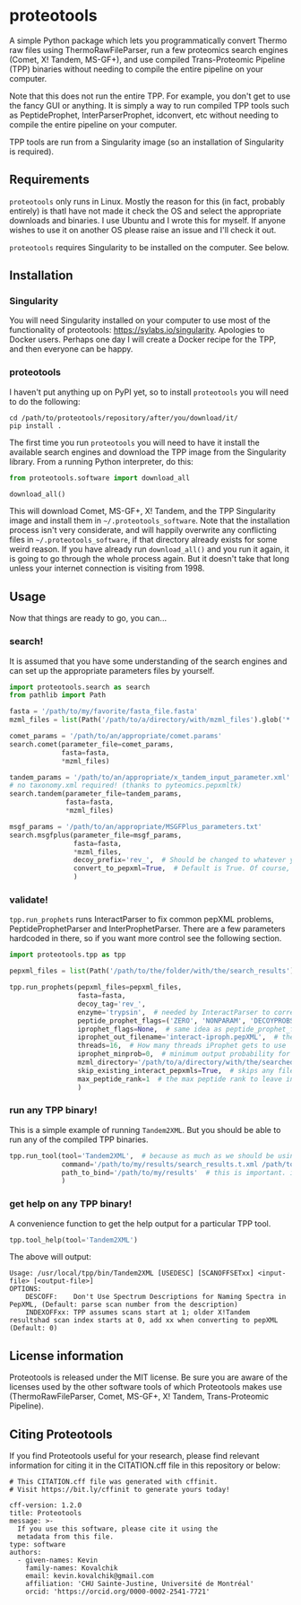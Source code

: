 # proteotools

A simple Python package which lets you programmatically convert Thermo raw files using ThermoRawFileParser, run a 
few proteomics search engines (Comet, X! Tandem, MS-GF+), and use compiled Trans-Proteomic Pipeline (TPP) 
binaries without needing to compile the entire pipeline on your computer.

Note that this does not run the entire TPP. For example, you don't get to use the fancy GUI or anything. It is 
simply a way to run compiled TPP tools such as PeptideProphet, InterParserProphet, idconvert, etc without needing to 
compile the entire pipeline on your computer.

TPP tools are run from a Singularity image (so an installation of Singularity is required).

## Requirements
`proteotools` only runs in Linux. Mostly the reason for this (in fact, probably entirely) is thatI have not made it 
check the OS and select the appropriate downloads and binaries. I use Ubuntu and I wrote this for myself. If anyone 
wishes to use it on another OS please raise an issue and I'll check it out.

`proteotools` requires Singularity to be installed on the computer. See below.

## Installation

### Singularity
You will need Singularity installed on your computer to use most of the functionality of proteotools: 
https://sylabs.io/singularity. Apologies to Docker users. Perhaps one day I will create a Docker recipe for the TPP, 
and then everyone can be happy.

### proteotools
I haven't put anything up on PyPI yet, so to install `proteotools` you will need to do the following:
```commandline
cd /path/to/proteotools/repository/after/you/download/it/
pip install .
```

The first time you run `proteotools` you will need to have it install the available search engines and download the
TPP image from the Singularity library. From a running Python interpreter, do this:
```python
from proteotools.software import download_all

download_all()
```

This will download Comet, MS-GF+, X! Tandem, and the TPP Singularity image and install them in 
`~/.proteotools_software`. Note that the installation process isn't very considerate, and will happily overwrite any 
conflicting files in `~/.proteotools_software`, if that directory already exists for some weird reason. If you have 
already run `download_all()` and you run it again, it is going to go through the whole process again. But it doesn't 
take that long unless your internet connection is visiting from 1998.

## Usage
Now that things are ready to go, you can...

### search!
It is assumed that you have some understanding of the search engines and can set up the appropriate parameters files 
by yourself.
```python
import proteotools.search as search
from pathlib import Path

fasta = '/path/to/my/favorite/fasta_file.fasta'
mzml_files = list(Path('/path/to/a/directory/with/mzml_files').glob('*.mzML'))

comet_params = '/path/to/an/appropriate/comet.params'
search.comet(parameter_file=comet_params,
             fasta=fasta,
             *mzml_files)

tandem_params = '/path/to/an/appropriate/x_tandem_input_parameter.xml'
# no taxonomy.xml required! (thanks to pyteomics.pepxmltk)
search.tandem(parameter_file=tandem_params,
              fasta=fasta,
              *mzml_files)

msgf_params = '/path/to/an/appropriate/MSGFPlus_parameters.txt'
search.msgfplus(parameter_file=msgf_params,
                fasta=fasta,
                *mzml_files,
                decoy_prefix='rev_',  # Should be changed to whatever you use
                convert_to_pepxml=True,  # Default is True. Of course, we should all be using mzid files instead.
                )
```

### validate!
`tpp.run_prophets` runs InteractParser to fix common pepXML problems, PeptideProphetParser and InterProphetParser. 
There are a few parameters hardcoded in there, so if you want more control see the following section.
```python
import proteotools.tpp as tpp

pepxml_files = list(Path('/path/to/the/folder/with/the/search_results').glob('*.pepXML'))

tpp.run_prophets(pepxml_files=pepxml_files,
                 fasta=fasta,
                 decoy_tag='rev_',
                 enzyme='trypsin',  # needed by InteractParser to correct enzyme names in pepXML files
                 peptide_prophet_flags=('ZERO', 'NONPARAM', 'DECOYPROBS'),  # extra flags for PeptideProphet. see below for more details.
                 iprophet_flags=None,  # same idea as peptide_prophet_flags
                 iprophet_out_filename='interact-iproph.pepXML',  # the final file
                 threads=16,  # How many threads iProphet gets to use
                 iprophet_minprob=0,  # minimum output probability for iProphet
                 mzml_directory='/path/to/a/directory/with/the/searched/mzml_files',  # where the original mzML files are located
                 skip_existing_interact_pepxmls=True,  # skips any files that starts with "interact-", because you are probably trying out different parameters and left the output files from a previous run hanging around. I'm not aware that recursive PSM validation is a helpful thing.
                 max_peptide_rank=1  # the max peptide rank to leave in there, if the search engine report, e.g. the top 5 hits
                 )
```

### run any TPP binary!
This is a simple example of running `Tandem2XML`. But you should be able to run any of the compiled TPP binaries.
```python
tpp.run_tool(tool='Tandem2XML',  # because as much as we should be using mzid files instead of pepXML, i would say pepXML are preferable to tandem XML files.
             command='/path/to/my/results/search_results.t.xml /path/to/my/results/desired_pepXML_search_results.pepXML',
             path_to_bind='/path/to/my/results'  # this is important. it tells Singularity that it has permission to access this directory.
             )
```

### get help on any TPP binary!
A convenience function to get the help output for a particular TPP tool.
```python
tpp.tool_help(tool='Tandem2XML')
```
The above will output:
```commandline
Usage: /usr/local/tpp/bin/Tandem2XML [USEDESC] [SCANOFFSETxx] <input-file> [<output-file>] 
OPTIONS:
	DESCOFF:	Don't Use Spectrum Descriptions for Naming Spectra in PepXML, (Default: parse scan number from the description)
	INDEXOFFxx:	TPP assumes scans start at 1; older X!Tandem resultshad scan index starts at 0, add xx when converting to pepXML (Default: 0)
```

## License information

Proteotools is released under the MIT license. Be sure you are aware of the licenses used by the other software tools of
which Proteotools makes use (ThermoRawFileParser, Comet, MS-GF+, X! Tandem, Trans-Proteomic Pipeline).

## Citing Proteotools
If you find Proteotools useful for your research, please find relevant information for citing it in the CITATION.cff 
file in this repository or below:
```text
# This CITATION.cff file was generated with cffinit.
# Visit https://bit.ly/cffinit to generate yours today!

cff-version: 1.2.0
title: Proteotools
message: >-
  If you use this software, please cite it using the
  metadata from this file.
type: software
authors:
  - given-names: Kevin
    family-names: Kovalchik
    email: kevin.kovalchik@gmail.com
    affiliation: 'CHU Sainte-Justine, Université de Montréal'
    orcid: 'https://orcid.org/0000-0002-2541-7721'
```